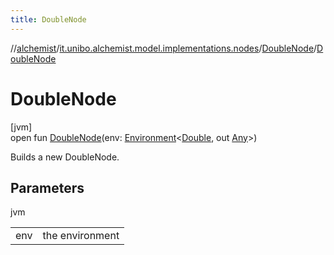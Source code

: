 ```yaml
---
title: DoubleNode
---
```

//[alchemist](../../../index.html)/[it.unibo.alchemist.model.implementations.nodes](../index.html)/[DoubleNode](index.html)/[DoubleNode](-double-node.html)



# DoubleNode



[jvm]\
open fun [DoubleNode](-double-node.html)(env: [Environment](../../it.unibo.alchemist.model.interfaces/-environment/index.html)<[Double](https://docs.oracle.com/javase/8/docs/api/java/lang/Double.html), out [Any](https://kotlinlang.org/api/latest/jvm/stdlib/kotlin/-any/index.html)>)



Builds a new DoubleNode.



## Parameters


jvm

| | |
|---|---|
| env | the environment |




